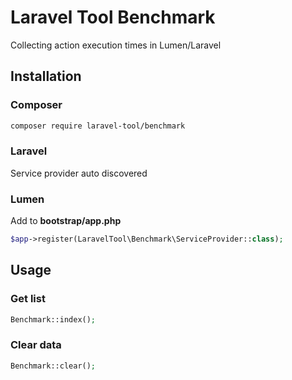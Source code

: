 # Laravel Tool Benchmark
Collecting action execution times in Lumen/Laravel

## Installation
### Composer
```bash
composer require laravel-tool/benchmark
```
### Laravel
Service provider auto discovered
### Lumen
Add to **bootstrap/app.php**
```php
$app->register(LaravelTool\Benchmark\ServiceProvider::class);
```

## Usage
### Get list
```php
Benchmark::index();
```
### Clear data
```php
Benchmark::clear();
```